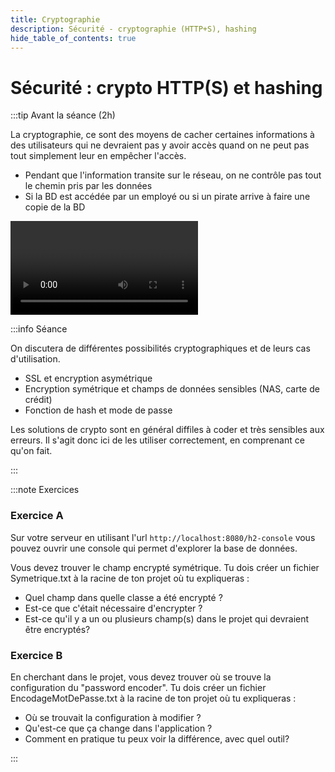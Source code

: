 ```yaml
---
title: Cryptographie
description: Sécurité - cryptographie (HTTP+S), hashing
hide_table_of_contents: true
---
```


# Sécurité : crypto HTTP(S) et hashing

<Row>

<Column>

:::tip Avant la séance (2h)

La cryptographie, ce sont des moyens de cacher certaines informations à des utilisateurs qui ne devraient pas y avoir accès quand on ne peut pas tout simplement leur en empêcher l'accès.

- Pendant que l'information transite sur le réseau, on ne contrôle pas tout le chemin pris par les données
- Si la BD est accédée par un employé ou si un pirate arrive à faire une copie de la BD

<Video url="https://www.youtube.com/watch?v=r0apzpwCGA4" />

<Video url="https://www.youtube.com/watch?v=V8IGEfWnh2s" />

<Video url="https://www.youtube.com/watch?v=VCjJy7QfWJI" />

:::

</Column>

<Column>

:::info Séance

On discutera de différentes possibilités cryptographiques et de leurs cas d'utilisation.

- SSL et encryption asymétrique
- Encryption symétrique et champs de données sensibles (NAS, carte de crédit)
- Fonction de hash et mode de passe

Les solutions de crypto sont en général diffiles à coder et très sensibles aux erreurs. Il s'agit donc ici de les utiliser correctement, en comprenant ce qu'on fait.

:::

</Column>

</Row>

:::note Exercices

### Exercice A
Sur votre serveur en utilisant l'url `http://localhost:8080/h2-console` vous pouvez ouvrir une console qui permet d'explorer la base de données.

Vous devez trouver le champ encrypté symétrique. Tu dois créer un fichier Symetrique.txt à la racine de ton projet où tu expliqueras :

- Quel champ dans quelle classe a été encrypté ?
- Est-ce que c'était nécessaire d'encrypter ?
- Est-ce qu'il y a un ou plusieurs champ(s) dans le projet qui devraient être encryptés?

### Exercice B
En cherchant dans le projet, vous devez trouver où se trouve la configuration du "password encoder". Tu dois créer un fichier EncodageMotDePasse.txt à la racine de ton projet où tu expliqueras :

- Où se trouvait la configuration à modifier ?
- Qu'est-ce que ça change dans l'application ?
- Comment en pratique tu peux voir la différence, avec quel outil?

:::
